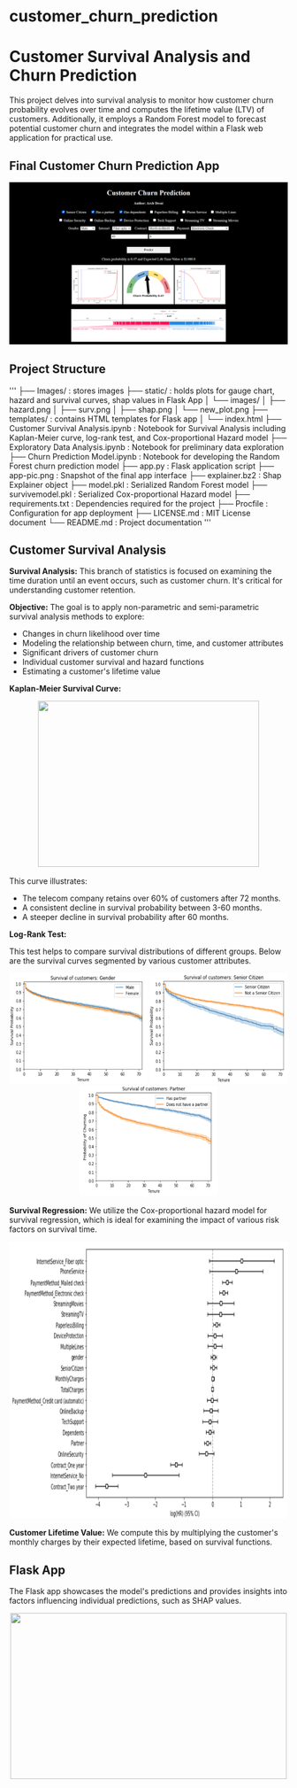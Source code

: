 # customer_churn_prediction

# Customer Survival Analysis and Churn Prediction

This project delves into survival analysis to monitor how customer churn probability evolves over time and computes the lifetime value (LTV) of customers. Additionally, it employs a Random Forest model to forecast potential customer churn and integrates the model within a Flask web application for practical use.

## Final Customer Churn Prediction App
<img src=app-pic.png>

## Project Structure
'''
├── Images/ : stores images
├── static/ : holds plots for gauge chart, hazard and survival curves, shap values in Flask App
│ └── images/
│ ├── hazard.png
│ ├── surv.png
│ ├── shap.png
│ └── new_plot.png
├── templates/ : contains HTML templates for Flask app
│ └── index.html
├── Customer Survival Analysis.ipynb : Notebook for Survival Analysis including Kaplan-Meier curve, log-rank test, and Cox-proportional Hazard model
├── Exploratory Data Analysis.ipynb : Notebook for preliminary data exploration
├── Churn Prediction Model.ipynb : Notebook for developing the Random Forest churn prediction model
├── app.py : Flask application script
├── app-pic.png : Snapshot of the final app interface
├── explainer.bz2 : Shap Explainer object
├── model.pkl : Serialized Random Forest model
├── survivemodel.pkl : Serialized Cox-proportional Hazard model
├── requirements.txt : Dependencies required for the project
├── Procfile : Configuration for app deployment
├── LICENSE.md : MIT License document
└── README.md : Project documentation
'''


## Customer Survival Analysis

**Survival Analysis:** 
This branch of statistics is focused on examining the time duration until an event occurs, such as customer churn. It's critical for understanding customer retention.

**Objective:**
The goal is to apply non-parametric and semi-parametric survival analysis methods to explore:
- Changes in churn likelihood over time
- Modeling the relationship between churn, time, and customer attributes
- Significant drivers of customer churn
- Individual customer survival and hazard functions
- Estimating a customer's lifetime value

**Kaplan-Meier Survival Curve:**

<p align="center">
<img src="https://github.com/anayathawale/customer_churn_prediction/Images/SurvivalCurve.png" width="400" height="300">
</p>

This curve illustrates:
- The telecom company retains over 60% of customers after 72 months.
- A consistent decline in survival probability between 3-60 months.
- A steeper decline in survival probability after 60 months.

**Log-Rank Test:** 

This test helps to compare survival distributions of different groups. Below are the survival curves segmented by various customer attributes.

<p align="center">
<img src="https://github.com/anayathawale/customer_churn_prediction/blob/master/Images/gender.png" width="250" height="200"/> 
<img src="https://github.com/anayathawale/customer_churn_prediction/blob/master/Images/Senior%20Citizen.png" width="250" height="200"/>
<img src="https://github.com/anayathawale/customer_churn_prediction/blob/master/Images/partner_1.png" width="250" height="200"/> 
</p>

**Survival Regression:**
We utilize the Cox-proportional hazard model for survival regression, which is ideal for examining the impact of various risk factors on survival time.

<p align="center">
<img src="https://github.com/anayathawale/customer_churn_prediction/blob/master/Images/Survival-analysis.png" width="750" height="500"/>
</p>

**Customer Lifetime Value:**
We compute this by multiplying the customer's monthly charges by their expected lifetime, based on survival functions.

## Flask App

The Flask app showcases the model's predictions and provides insights into factors influencing individual predictions, such as SHAP values.

<p align="center">
<img src="https://github.com/anayathawale/customer_churn_prediction/blob/master/static/app-pic.png" width="500" height="300"/>
</p>

